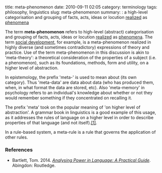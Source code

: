 title: meta-phenomenon
date: 2010-09-11 02:05
category: terminology
tags: philosophy, linguistics
slug: meta-phenomenon
summary: : a high-level categorisation and grouping of facts, acts, ideas or locution [realized](# "Realisation refers to the way abstract levels of language are made more concrete. For example, context is realised through semantics and semantics is realized through lexicogrammar.") as [phenomena](# )

<!--
icon: file-code-o
summary: 
-->

<!--
layout: post
title:  meta-phenomenon
date:   2010-09-11 02:05:01
categories: terminology
tags: philosophy, linguistics
permalink: /meta-phenomenon/
published: true
-->

The term **meta-phenomenon** refers to high-level (abstract) categorisation and grouping of facts, acts, ideas or locution [realized](# "Realisation refers to the way abstract levels of language are made more concrete. For example, context is realised through semantics and semantics is realized through lexicogrammar.") as [phenomena](# ). The term [social development](/terms/social-development/), for example, is a meta-phenomenon realized in highly diverse (and sometimes contradictory) expressions of theory and practice. Use of the term meta-phenomenon in this discussion is akin to 'meta-theory': a theoretical consideration of the properties of a subject (i.e. a phenomenon), such as its foundations, methods, form and utility, on a higher level of abstraction.


In epistemology, the prefix 'meta-' is used to mean about (its own category). Thus 'meta-data' are data about data (who has produced them, when, in what format the data are stored, etc). Also 'meta-memory' in psychology refers to an individual's knowledge about whether or not they would remember something if they concentrated on recalling it.

The prefix 'meta' took on the popular meaning of 'on higher level of abstraction'. A grammar book in linguistics is a good example of this usage, as it addresses the rules of language on a higher level in order to describe properties of that language (and not itself).[[1]](# "due in large part to the the 1979 book by Douglas Hofstadter, *Gödel, Escher, Bach* (and in the sequel, Metamagical Themas").

In a rule-based system, a meta-rule is a rule that governs the application of other rules.



### References

* Bartlett, Tom. 2014. *[Analysing Power in Language: A Practical Guide](https://books.google.com/books?id=wSysAgAAQBAJ&source=gbs_navlinks_s)*. Abingdon: Routledge.


